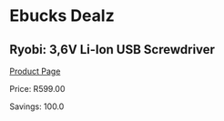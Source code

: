 
# Ebucks Dealz
## Ryobi: 3,6V Li-Ion USB Screwdriver
[Product Page](https://www.ebucks.com/web/shop/productSelected.do?prodId=1069175711&catId=370101825)

Price: R599.00

Savings: 100.0


	